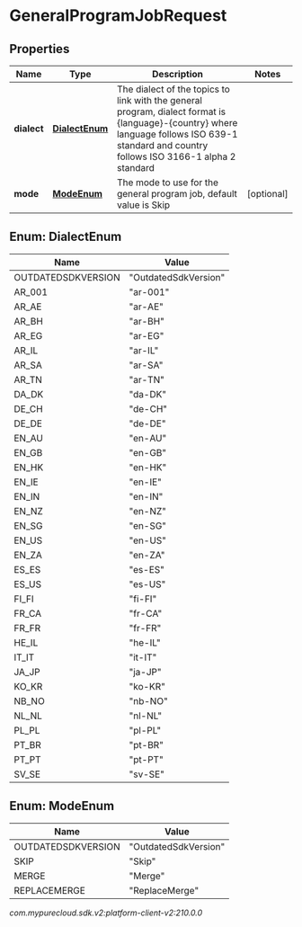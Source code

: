 # GeneralProgramJobRequest


## Properties

| Name | Type | Description | Notes |
| ------------ | ------------- | ------------- | ------------- |
| **dialect** | [**DialectEnum**](#Enum--DialectEnum) | The dialect of the topics to link with the general program, dialect format is {language}-{country} where language follows ISO 639-1 standard and country follows ISO 3166-1 alpha 2 standard |  |
| **mode** | [**ModeEnum**](#Enum--ModeEnum) | The mode to use for the general program job, default value is Skip |  [optional] |


## Enum: DialectEnum

| Name | Value |
| ---- | ----- |
| OUTDATEDSDKVERSION | &quot;OutdatedSdkVersion&quot; | 
| AR_001 | &quot;ar-001&quot; | 
| AR_AE | &quot;ar-AE&quot; | 
| AR_BH | &quot;ar-BH&quot; | 
| AR_EG | &quot;ar-EG&quot; | 
| AR_IL | &quot;ar-IL&quot; | 
| AR_SA | &quot;ar-SA&quot; | 
| AR_TN | &quot;ar-TN&quot; | 
| DA_DK | &quot;da-DK&quot; | 
| DE_CH | &quot;de-CH&quot; | 
| DE_DE | &quot;de-DE&quot; | 
| EN_AU | &quot;en-AU&quot; | 
| EN_GB | &quot;en-GB&quot; | 
| EN_HK | &quot;en-HK&quot; | 
| EN_IE | &quot;en-IE&quot; | 
| EN_IN | &quot;en-IN&quot; | 
| EN_NZ | &quot;en-NZ&quot; | 
| EN_SG | &quot;en-SG&quot; | 
| EN_US | &quot;en-US&quot; | 
| EN_ZA | &quot;en-ZA&quot; | 
| ES_ES | &quot;es-ES&quot; | 
| ES_US | &quot;es-US&quot; | 
| FI_FI | &quot;fi-FI&quot; | 
| FR_CA | &quot;fr-CA&quot; | 
| FR_FR | &quot;fr-FR&quot; | 
| HE_IL | &quot;he-IL&quot; | 
| IT_IT | &quot;it-IT&quot; | 
| JA_JP | &quot;ja-JP&quot; | 
| KO_KR | &quot;ko-KR&quot; | 
| NB_NO | &quot;nb-NO&quot; | 
| NL_NL | &quot;nl-NL&quot; | 
| PL_PL | &quot;pl-PL&quot; | 
| PT_BR | &quot;pt-BR&quot; | 
| PT_PT | &quot;pt-PT&quot; | 
| SV_SE | &quot;sv-SE&quot; | 


## Enum: ModeEnum

| Name | Value |
| ---- | ----- |
| OUTDATEDSDKVERSION | &quot;OutdatedSdkVersion&quot; | 
| SKIP | &quot;Skip&quot; | 
| MERGE | &quot;Merge&quot; | 
| REPLACEMERGE | &quot;ReplaceMerge&quot; | 




_com.mypurecloud.sdk.v2:platform-client-v2:210.0.0_
